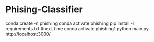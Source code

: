 # Phising-Classifier
conda create -n phishing
conda activate phishing
pip install -r requirements.txt
#next time 
conda activate phishing1
python main.py
http://localhost:3000/